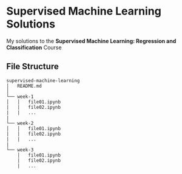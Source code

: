 # Supervised Machine Learning Solutions
My solutions to the **Supervised Machine Learning: Regression and Classification** Course

## File Structure
```
supervised-machine-learning
│   README.md    
│
└── week-1
│   │   file01.ipynb
|   |   file02.ipynb
|   |   ...
|
└── week-2
│   │   file01.ipynb
|   |   file02.ipynb
|   |   ...
|
└── week-3
    │   file01.ipynb
    |   file02.ipynb
    |   ...
```
